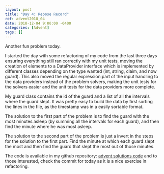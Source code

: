 ```yaml
---
layout: post
title: "Day 4: Repose Record"
ref: advent2018_04
date: 2018-12-04 9:00:00 -0400
categories: [Advent]
tags: []
---
```

Another fun problem today.

I started the day with some refactoring of my code from the last three days ensuring everything still ran correctly with my unit tests, moving the creation of elements to a DataProvider interface which is implemented by different classes depending on the type wanted (int, string, claim, and now guard). This also moved the regular expression part of the input handling to the data providers instead of the problem solvers, making the unit tests for the solvers easier and the unit tests for the data providers more complete.

My guard class contains the id of the guard and a list of all the intervals where the guard slept. It was pretty easy to build the data by first sorting the lines in the file, as the timestamp was in a easily sortable format.

The solution to the first part of the problem is to find the guard with the most minutes asleep (by summing all the intervals for each guard), and then find the minute where he was most asleep.

The solution to the second part of the problem is just a invert in the steps for the solution to the first part. Find the minute at which each guard slept the most and then find the guard that slept the most out of those minutes.

The code is available in my github repository: [advent solutions code](https://github.com/lavoiecsh/lavoiecsh.github.io/tree/master/code/advent2018) and to those interested, check the commit for today as it is a nice exercise in refactoring.